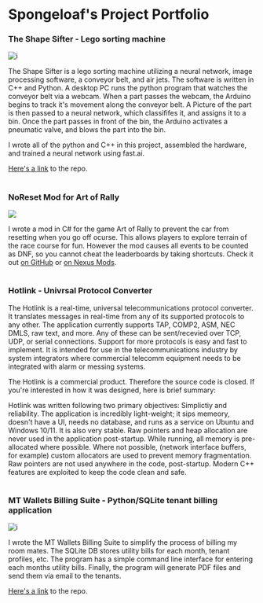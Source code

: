 # Spongeloaf's Project Portfolio

### The Shape Sifter - Lego sorting machine 
![i](https://camo.githubusercontent.com/75789259a97372c03b6daad6cf308c240ec19da6/68747470733a2f2f692e696d6775722e636f6d2f4c3076664f54372e6a7067)

The Shape Sifter is a lego sorting machine utilizing a neural network, image processing software, a conveyor belt, and air jets. The software is written in C++ and Python. A desktop PC runs the python program that watches the conveyor belt via a webcam. When a part passes the webcam, the Arduino begins to track it's movement along the conveyor belt. A Picture of the part is then passed to a neural network, which classififes it, and assigns it to a bin. Once the part passes in front of the bin, the Arduino activates a pneumatic valve, and blows the part into the bin.

I wrote all of the python and C++ in this project, assembled the hardware, and trained a neural network using fast.ai. 

[Here's a link](https://github.com/Spongeloaf/the-shape-sifter) to the repo.

#
### NoReset Mod for Art of Rally
<img src="https://staticdelivery.nexusmods.com/mods/3778/images/5/5-1668961215-1279930720.png">

I wrote a mod in C# for the game Art of Rally to prevent the car from resetting when you go off ocurse. This allows players to explore terrain of the race course for fun. However the mod causes all events to be counted as DNF, so you cannot cheat the leaderboards by taking shortcuts. Check it out [on GitHub](https://github.com/Spongeloaf/NoResetMod_for_Art_Of_Rally) or [on Nexus Mods](https://www.nexusmods.com/artofrally/mods/5).

# 
### Hotlink - Univrsal Protocol Converter

The Hotlink is a real-time, universal telecommunications protocol converter. It translates messages in real-time from any of its supported protocols to any other. The application currently supports TAP, COMP2, ASM, NEC DMLS, raw text, and more. Any of these can be sent/recevied over TCP, UDP, or serial connections. Support for more protocols is easy and fast to implement. It is intended for use in the telecommunications industry by system integrators where commercial telecomm equipment needs to be integrated with alarm or messing systems. 

The Hotlink is a commercial product. Therefore the source code is closed. If you're interested in how it was designed, here is brief summary:

Hotlink was written following two primary objectives: Simplictiy and reliability. The application is incredibly light-weight; it sips memeory, doesn't have a UI, needs no database, and runs as a service on Ubuntu and Windows 10/11. It is also very stable. Raw pointers and heap allocation are never used in the application post-startup. While running, all memory is pre-allocated where possible. Where not possible, (network interface buffers, for example) custom allocators are used to prevent memory fragmentation. Raw pointers are not used anywhere in the code, post-startup. Modern C++ features are exploited to keep the code clean and safe.

#
### MT Wallets Billing Suite - Python/SQLite tenant billing application
![i](https://camo.githubusercontent.com/e67db98fb58c1785eb81ed7c05e3023163ba5179/68747470733a2f2f692e696d6775722e636f6d2f4a3442335132732e706e67)

I wrote the MT Wallets Billing Suite to simplify the process of billing my room mates. The SQLite DB stores utility bills for each month, tenant profiles, etc. The program has a simple command line interface for entering each months utility bills. Finally, the program will generate PDF files and send them via email to the tenants.

[Here's a link](https://github.com/Spongeloaf/mt_wallets_billing) to the repo.

